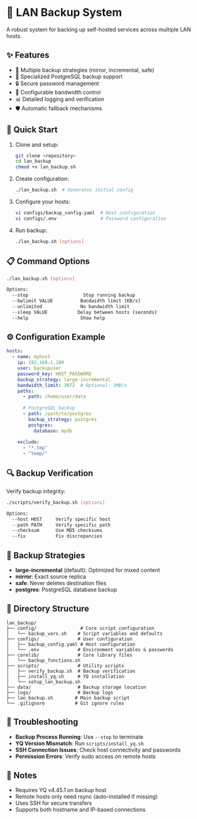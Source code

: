 # 🔄 LAN Backup System

A robust system for backing up self-hosted services across multiple LAN hosts.

## ✨ Features

- 🔄 Multiple backup strategies (mirror, incremental, safe)
- 🐘 Specialized PostgreSQL backup support
- 🔒 Secure password management
- 🚀 Configurable bandwidth control
- 📊 Detailed logging and verification
- 🛡️ Automatic fallback mechanisms

## 🚀 Quick Start

1. Clone and setup:
   ```bash
   git clone <repository>
   cd lan_backup
   chmod +x lan_backup.sh
   ```

2. Create configuration:
   ```bash
   ./lan_backup.sh  # Generates initial config
   ```

3. Configure your hosts:
   ```bash
   vi configs/backup_config.yaml  # Host configuration
   vi configs/.env                # Password configuration
   ```

4. Run backup:
   ```bash
   ./lan_backup.sh [options]
   ```

## 📋 Command Options

```bash
./lan_backup.sh [options]

Options:
  --stop                    Stop running backup
  --bwlimit VALUE          Bandwidth limit (KB/s)
  --unlimited              No bandwidth limit
  --sleep VALUE           Delay between hosts (seconds)
  --help                   Show help
```

## ⚙️ Configuration Example

```yaml
hosts:
  - name: myhost
    ip: 192.168.1.100
    user: backupuser
    password_key: HOST_PASSWORD
    backup_strategy: large-incremental
    bandwidth_limit: 3072  # Optional: 3MB/s
    paths:
      - path: /home/user/data
      
      # PostgreSQL backup
      - path: /path/to/postgres
        backup_strategy: postgres
        postgres:
          database: mydb
    
    exclude:
      - "*.tmp"
      - "temp/"
```

## 🔍 Backup Verification

Verify backup integrity:

```bash
./scripts/verify_backup.sh [options]

Options:
  --host HOST     Verify specific host
  --path PATH     Verify specific path
  --checksum      Use MD5 checksums
  --fix           Fix discrepancies
```

## 🔄 Backup Strategies

- **large-incremental** (default): Optimized for mixed content
- **mirror**: Exact source replica
- **safe**: Never deletes destination files
- **postgres**: PostgreSQL database backup

## 📁 Directory Structure

```
lan_backup/
├── config/                # Core script configuration
│   └── backup_vars.sh    # Script variables and defaults
├── configs/              # User configuration
│   ├── backup_config.yaml # Host configuration
│   └── .env              # Environment variables & passwords
├── corelib/              # Core library files
│   └── backup_functions.sh
├── scripts/              # Utility scripts
│   ├── verify_backup.sh  # Backup verification
│   ├── install_yq.sh     # YQ installation
│   └── setup_lan_backup.sh
├── data/                 # Backup storage location
├── logs/                 # Backup logs
├── lan_backup.sh        # Main backup script
└── .gitignore           # Git ignore rules

```

## 🛟 Troubleshooting

- **Backup Process Running**: Use `--stop` to terminate
- **YQ Version Mismatch**: Run `scripts/install_yq.sh`
- **SSH Connection Issues**: Check host connectivity and passwords
- **Permission Errors**: Verify sudo access on remote hosts

## 📝 Notes

- Requires YQ v4.45.1 on backup host
- Remote hosts only need rsync (auto-installed if missing)
- Uses SSH for secure transfers
- Supports both hostname and IP-based connections
